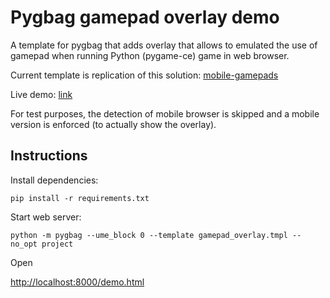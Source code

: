 # Pygbag gamepad overlay demo

A template for pygbag that adds overlay that allows to emulated the use of gamepad when running Python (pygame-ce) game in web browser.

Current template is replication of this solution: [mobile-gamepads]([mobile-gamepads_en-us](https://github.com/Blendify-Games/PublicGists/blob/main/pygame-web/mobile-gamepads_en-us.md))

Live demo: [link](https://hubertrex.github.io/pygbag-gamepad-overlay/main/demo.html)

For test purposes, the detection of mobile browser is skipped and a mobile version is enforced (to actually show the overlay).

## Instructions

Install dependencies:

`pip install -r requirements.txt`

Start web server:

`python -m pygbag --ume_block 0 --template gamepad_overlay.tmpl --no_opt project`

Open

[http://localhost:8000/demo.html](http://localhost:8000/demo.html)
